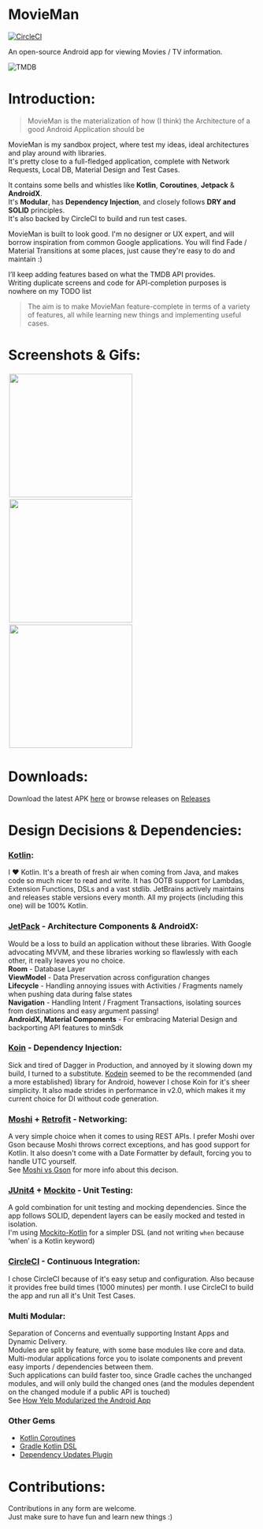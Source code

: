 # MovieMan
[![CircleCI](https://circleci.com/gh/CalvinNor/MovieMan.svg?style=svg)](https://circleci.com/gh/CalvinNor/MovieMan)

An open-source Android app for viewing Movies / TV information.

![](https://www.themoviedb.org/assets/1/v4/logos/408x161-powered-by-rectangle-green-bb4301c10ddc749b4e79463811a68afebeae66ef43d17bcfd8ff0e60ded7ce99.png "TMDB")

Introduction:
=====

>  MovieMan is the materialization of how (I think) the Architecture of a good Android Application should be

MovieMan is my sandbox project, where test my ideas, ideal architectures and play around with libraries. <br>It's pretty close to a full-fledged application, complete with Network Requests, Local DB, Material Design and Test Cases.

It contains some bells and whistles like **Kotlin**, **Coroutines**, **Jetpack** & **AndroidX**.
<br>
It's **Modular**, has **Dependency Injection**, and closely follows **DRY and SOLID** principles.
<br>It's also backed by CircleCI to build and run test cases.

MovieMan is built to look good. I'm no designer or UX expert, and will borrow inspiration from common Google applications. You will find Fade / Material Transitions at some places, just cause they're easy to do and maintain :)

I’ll keep adding features based on what the TMDB API provides.
<br>Writing duplicate screens and code for API-completion purposes is nowhere on my TODO list

> The aim is to make MovieMan feature-complete in terms of a variety of features, all while learning new things and implementing useful cases.

Screenshots & Gifs:
=====
<p>
  <img src="https://i.imgur.com/kIHwAhw.png" width="250" style="margin:2px"/>
  <img src="https://i.imgur.com/tFUjnrV.png" width="250" style="margin:2px"/>
  <img src="https://user-images.githubusercontent.com/33203243/54878796-65e2e280-4e57-11e9-8108-11a5bf3a0c2e.gif" width="250" style="margin:2px"/>
</p>

Downloads:
=====

Download the latest APK [here](https://github.com/CalvinNor/MovieMan/releases/download/0.1/app-release.apk) or browse releases on [Releases](https://github.com/CalvinNor/MovieMan/releases)

Design Decisions & Dependencies:
=====

### [Kotlin](https://kotlinlang.org/):

I :heart: Kotlin. It's a breath of fresh air when coming from Java, and makes code so much nicer to read and write. It has OOTB support for Lambdas, Extension Functions, DSLs and a vast stdlib. JetBrains actively maintains and releases stable versions every month. All my projects (including this one) will be 100% Kotlin.

### [JetPack](https://developer.android.com/jetpack) - Architecture Components & AndroidX:
Would be a loss to build an application without these libraries. With Google advocating MVVM, and these libraries working so flawlessly with each other, it really leaves you no choice.
<br>**Room** - Database Layer
<br>**ViewModel** - Data Preservation across configuration changes
<br>**Lifecycle** - Handling annoying issues with Activities / Fragments namely when pushing data during false states
<br>**Navigation** - Handling Intent / Fragment Transactions, isolating sources from destinations and easy argument passing!
<br>**AndroidX, Material Components** - For embracing Material Design and backporting API features to minSdk

### [Koin](https://insert-koin.io/) - Dependency Injection:
Sick and tired of Dagger in Production, and annoyed by it slowing down my build, I turned to a substitute. [Kodein](https://github.com/Kodein-Framework/Kodein-DI) seemed to be the recommended (and a more established) library for Android, however I chose Koin for it's sheer simplicity. It also made strides in performance in v2.0, which makes it my current choice for DI without code generation.

### [Moshi](https://github.com/square/moshi) + [Retrofit](https://square.github.io/retrofit/) - Networking:
A very simple choice when it comes to using REST APIs. I prefer Moshi over Gson because Moshi throws correct exceptions, and has good support for Kotlin. It also doesn't come with a Date Formatter by default, forcing you to handle UTC yourself.
<br>See [Moshi vs Gson](https://www.reddit.com/r/androiddev/comments/684flw/why_use_moshi_over_gson/) for more info about this decison.

### [JUnit4](https://junit.org/junit4/) + [Mockito](https://site.mockito.org/) - Unit Testing:
A gold combination for unit testing and mocking dependencies. Since the app follows SOLID, dependent layers can be easily mocked and tested in isolation.
<br>I'm using [Mockito-Kotlin](https://github.com/nhaarman/mockito-kotlin) for a simpler DSL (and not writing ``when`` because ‘when’ is a Kotlin keyword)

### [CircleCI](https://circleci.com/) - Continuous Integration:
I chose CircleCI because of it's easy setup and configuration. Also because it provides free build times (1000 minutes) per month. I use CircleCI to build the app and run all it's Unit Test Cases.

### Multi Modular:
Separation of Concerns and eventually supporting Instant Apps and Dynamic Delivery.
<br>Modules are split by feature, with some base modules like core and data. Multi-modular applications force you to isolate components and prevent easy imports / dependencies between them.
<br>Such applications can build faster too, since Gradle caches the unchanged modules, and will only build the changed ones (and the modules dependent on the changed module if a public API is touched)
<br> See [How Yelp Modularized the Android App](https://engineeringblog.yelp.com/2018/06/how-yelp-modularized-the-android-app.html)

### Other Gems

- [Kotlin Coroutines](https://kotlinlang.org/docs/reference/coroutines-overview.html)
- [Gradle Kotlin DSL](https://docs.gradle.org/current/userguide/kotlin_dsl.html)
- [Dependency Updates Plugin](https://github.com/ben-manes/gradle-versions-plugin)

# Contributions:

Contributions in any form are welcome.
<br>Just make sure to have fun and learn new things :)
